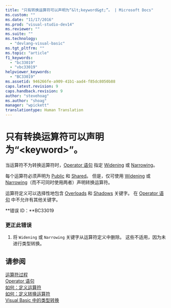 ```yaml
---
title: "只有转换运算符可以声明为“&lt;keyword&gt;”。 | Microsoft Docs"
ms.custom: ""
ms.date: "11/17/2016"
ms.prod: "visual-studio-dev14"
ms.reviewer: ""
ms.suite: ""
ms.technology: 
  - "devlang-visual-basic"
ms.tgt_pltfrm: ""
ms.topic: "article"
f1_keywords: 
  - "bc33019"
  - "vbc33019"
helpviewer_keywords: 
  - "BC33019"
ms.assetid: 946266fe-a909-41b1-aad4-f85dc8050b88
caps.latest.revision: 9
caps.handback.revision: 9
author: "stevehoag"
ms.author: "shoag"
manager: "wpickett"
translationtype: Human Translation
---
```

# 只有转换运算符可以声明为“&lt;keyword&gt;”。
当运算符不为转换运算符时，[Operator 语句](../../visual-basic/language-reference/statements/operator-statement.md) 指定 [Widening](../../visual-basic/language-reference/modifiers/widening.md) 或 [Narrowing](../../visual-basic/language-reference/modifiers/narrowing.md)。  
  
 每个运算符必须声明为 [Public](../../visual-basic/language-reference/modifiers/public.md) 和 [Shared](../../visual-basic/language-reference/modifiers/shared.md)。 但是，仅可使用 [Widening](../../visual-basic/language-reference/modifiers/widening.md) 或 [Narrowing](../../visual-basic/language-reference/modifiers/narrowing.md)（而不可同时使用两者）声明转换运算符。  
  
 运算符定义可以选择性地包含 [Overloads](../../visual-basic/language-reference/modifiers/overloads.md) 和 [Shadows](../../visual-basic/language-reference/modifiers/shadows.md) 关键字。 在 [Operator 语句](../../visual-basic/language-reference/statements/operator-statement.md) 中不允许有其他关键字。  
  
 **错误 ID：**BC33019  
  
### 更正此错误  
  
1.  将 `Widening` 或 `Narrowing` 关键字从运算符定义中删除。 这些不适用，因为未进行类型转换。  
  
## 请参阅  
 [运算符过程](../../visual-basic/programming-guide/language-features/procedures/operator-procedures.md)   
 [Operator 语句](../../visual-basic/language-reference/statements/operator-statement.md)   
 [如何：定义运算符](../../visual-basic/programming-guide/language-features/procedures/how-to-define-an-operator.md)   
 [如何：定义转换运算符](../../visual-basic/programming-guide/language-features/procedures/how-to-define-a-conversion-operator.md)   
 [Visual Basic 中的类型转换](../../visual-basic/programming-guide/language-features/data-types/type-conversions.md)